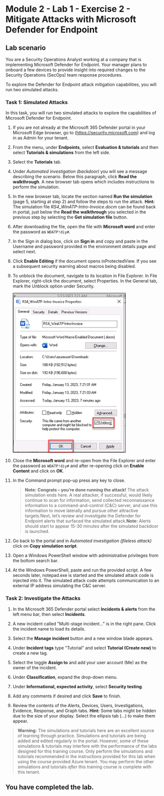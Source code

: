 # Module 2 - Lab 1 - Exercise 2 - Mitigate Attacks with Microsoft Defender for Endpoint

## Lab scenario

You are a Security Operations Analyst working at a company that is implementing Microsoft Defender for Endpoint. Your manager plans to onboard a few devices to provide insight into required changes to the Security Operations (SecOps) team response procedures.

To explore the Defender for Endpoint attack mitigation capabilities, you will run two simulated attacks.


### Task 1: Simulated Attacks

In this task, you will run two simulated attacks to explore the capabilities of Microsoft Defender for Endpoint.

1. If you are not already at the Microsoft 365 Defender portal in your Microsoft Edge browser, go to (https://security.microsoft.com) and log in as Admin for your tenant.

1. From the menu, under **Endpoints**, select **Evaluation & tutorials** and then select **Tutorials & simulations** from the left side.

1. Select the **Tutorials** tab.

1. Under *Automated investigation (backdoor)* you will see a message describing the scenario. Below this paragraph, click **Read the walkthrough**. A new browser tab opens which includes instructions to perform the simulation.

1. In the new browser tab, locate the section named **Run the simulation** (page 5, starting at step 2) and follow the steps to run the attack. **Hint:** The simulation file *RS4_WinATP-Intro-Invoice.docm* can be found back in portal, just below the **Read the walkthrough** you selected in the previous step by selecting the **Get simulation file** button. 

1. After downloading the file,  open the file with **Microsoft word** and enter the password as `WDATP!diy#`.

1. In the Sign in dialog box, click on **Sign in** and copy and paste in the Username and password provided in the environment details page and select next.

1. Click **Enable Editing** if the document opens inProtectedView. If you see a subsequent security warning about macros being disabled.

1. To unblock the document, navigate to its location in File Explorer. In File Explorer, right-click the document, select Properties. In the General tab, mark the Unblock option under Security.

   ![Picture 1](../Media/SC-200-img21.png)
  
1. Close the **Microsoft word** and re-open from the File Explorer and enter the password as `WDATP!diy#` and after re-opening click on **Enable Content** and click on **OK**.

1. In the Command prompt pop-up press any key to close.

   >**Note:** **Congrats – you’re done running the attack!** The attack simulation ends here. A real attacker, if successful, would likely continue to scan for information, send collected reconnaissance information to a command-and-control (C&C) server, and use this information to move laterally and pursue other attractive targets.Next, let’s review and investigate the Defender for Endpoint alerts that surfaced the simulated attack.**Note:** Alerts should start to appear 15-30 minutes after the simulated backdoor is launched.

1. Go back to the portal and in *Automated investigation (fileless attack)* click on **Copy simulation script**.

1. Open a Windows PowerShell window with administrative privileges from the bottom search bar.

1. At the Windows PowerShell, paste and run the provided script. A few seconds later, notepad.exe is started and the simulated attack code is injected into it. The simulated attack code attempts communication to an external IP address simulating the C&C server.

### Task 2: Investigate the Attacks

1. In the Microsoft 365 Defender portal select **Incidents & alerts** from the left menu bar, then select **Incidents**.

1. A new incident called "Multi-stage incident..." is in the right pane. Click the incident name to load its details.

1. Select the **Manage incident** button and a new window blade appears. 

1. Under **Incident tags** type "Tutorial" and select **Tutorial (Create new)** to create a new tag. 

1. Select the toggle **Assign to**  and add your user account (Me) as the owner of the incident. 

1. Under **Classification**, expand the drop-down menu. 

1. Under **Informational, expected activity**, select **Security testing**. 

1. Add any comments if desired and click **Save** to finish.

1. Review the contents of the Alerts, Devices, Users, Investigations, Evidence, Response, and Graph tabs. **Hint:** Some tabs might be hidden due to the size of your display. Select the ellipsis tab (...) to make them appear.

>**Warning:** The simulations and tutorials here are an excellent source of learning through practice.  Simulations and tutorials are being added and edited regularly in the portal.  However, some of these simulations & tutorials may interfere with the performance of the labs designed for this training course.  Only perform the simulations and tutorials recommended in the instructions provided for this lab when using the course provided Azure tenant.  You may perform the other simulations and tutorials *after* this training course is complete with this tenant.

## You have completed the lab.
